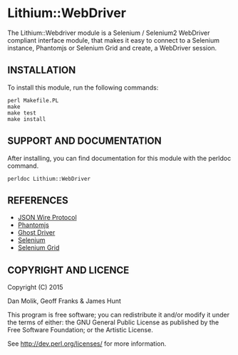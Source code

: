 Lithium::WebDriver
==================

The Lithium::Webdriver module is a Selenium / Selenium2 WebDriver compliant interface module,
that makes it easy to connect to a Selenium instance, Phantomjs or Selenium Grid and create,
a WebDriver session.

INSTALLATION
------------

To install this module, run the following commands:

	perl Makefile.PL
	make
	make test
	make install

SUPPORT AND DOCUMENTATION
-------------------------

After installing, you can find documentation for this module with the
perldoc command.

    perldoc Lithium::WebDriver

REFERENCES
----------

  * [JSON Wire Protocol](https://code.google.com/p/selenium/wiki/JsonWireProtocol)
  * [Phantomjs](http://phantomjs.org/)
  * [Ghost Driver](https://github.com/detro/ghostdriver)
  * [Selenium](http://www.seleniumhq.org/)
  * [Selenium Grid](http://www.seleniumhq.org/docs/07_selenium_grid.jsp)

COPYRIGHT AND LICENCE
---------------------

Copyright (C) 2015

Dan Molik, Geoff Franks & James Hunt

This program is free software; you can redistribute it and/or modify it
under the terms of either: the GNU General Public License as published
by the Free Software Foundation; or the Artistic License.

See http://dev.perl.org/licenses/ for more information.
